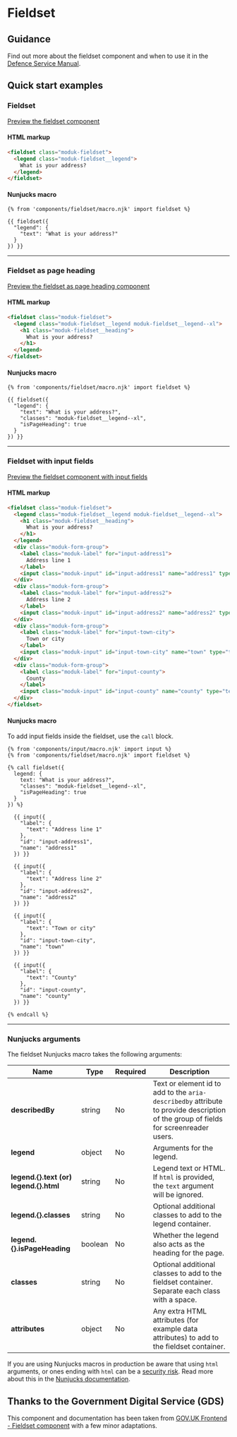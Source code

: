 # Fieldset

## Guidance

Find out more about the fieldset component and when to use it in the [Defence Service Manual](#0).

## Quick start examples

### Fieldset

[Preview the fieldset component](https://defencedigital.github.io/moduk-frontend/components/fieldset/index.html)

#### HTML markup

```html
<fieldset class="moduk-fieldset">
  <legend class="moduk-fieldset__legend">
    What is your address?
  </legend>
</fieldset>
```

#### Nunjucks macro

```
{% from 'components/fieldset/macro.njk' import fieldset %}

{{ fieldset({
  "legend": {
    "text": "What is your address?"
  }
}) }}
```

---

### Fieldset as page heading

[Preview the fieldset as page heading component](https://defencedigital.github.io/moduk-frontend/components/fieldset/page-heading.html)

#### HTML markup

```html
<fieldset class="moduk-fieldset">
  <legend class="moduk-fieldset__legend moduk-fieldset__legend--xl">
    <h1 class="moduk-fieldset__heading">
      What is your address?
    </h1>
  </legend>
</fieldset>
```

#### Nunjucks macro

```
{% from 'components/fieldset/macro.njk' import fieldset %}

{{ fieldset({
  "legend": {
    "text": "What is your address?",
    "classes": "moduk-fieldset__legend--xl",
    "isPageHeading": true
  }
}) }}
```

---

### Fieldset with input fields

[Preview the fieldset component with input fields](https://defencedigital.github.io/moduk-frontend/components/fieldset/with-inputs.html)


#### HTML markup

```html
<fieldset class="moduk-fieldset">
  <legend class="moduk-fieldset__legend moduk-fieldset__legend--xl">
    <h1 class="moduk-fieldset__heading">
      What is your address?
    </h1>
  </legend>
  <div class="moduk-form-group">
    <label class="moduk-label" for="input-address1">
      Address line 1
    </label>
    <input class="moduk-input" id="input-address1" name="address1" type="text">
  </div>
  <div class="moduk-form-group">
    <label class="moduk-label" for="input-address2">
      Address line 2
    </label>
    <input class="moduk-input" id="input-address2" name="address2" type="text">
  </div>
  <div class="moduk-form-group">
    <label class="moduk-label" for="input-town-city">
      Town or city
    </label>
    <input class="moduk-input" id="input-town-city" name="town" type="text">
  </div>
  <div class="moduk-form-group">
    <label class="moduk-label" for="input-county">
      County
    </label>
    <input class="moduk-input" id="input-county" name="county" type="text">
  </div>
</fieldset>

```

#### Nunjucks macro

To add input fields inside the fieldset, use the `call` block.

```
{% from 'components/input/macro.njk' import input %}
{% from 'components/fieldset/macro.njk' import fieldset %}

{% call fieldset({
  legend: {
    text: "What is your address?",
    "classes": "moduk-fieldset__legend--xl",
    "isPageHeading": true
  }
}) %}

  {{ input({
    "label": {
      "text": "Address line 1"
    },
    "id": "input-address1",
    "name": "address1"
  }) }}

  {{ input({
    "label": {
      "text": "Address line 2"
    },
    "id": "input-address2",
    "name": "address2"
  }) }}

  {{ input({
    "label": {
      "text": "Town or city"
    },
    "id": "input-town-city",
    "name": "town"
  }) }}

  {{ input({
    "label": {
      "text": "County"
    },
    "id": "input-county",
    "name": "county"
  }) }}

{% endcall %}
```

---

### Nunjucks arguments

The fieldset Nunjucks macro takes the following arguments:

| Name                    | Type     | Required  | Description             |
| ------------------------|----------|-----------|-------------------------|
| **describedBy**         | string   | No        | Text or element id to add to the `aria-describedby` attribute to provide description of the group of fields for screenreader users. |
| **legend**              | object   | No        | Arguments for the legend. |
| **legend.{}.text (or) legend.{}.html**  | string   | No        | Legend text or HTML. If `html` is provided, the `text` argument will be ignored. |
| **legend.{}.classes**   | string   | No        | Optional additional classes to add to the legend container. |
| **legend.{}.isPageHeading**  | boolean   | No  | Whether the legend also acts as the heading for the page. |
| **classes**             | string   | No        | Optional additional classes to add to the fieldset container. Separate each class with a space. |
| **attributes**          | object   | No        | Any extra HTML attributes (for example data attributes) to add to the fieldset container. |

If you are using Nunjucks macros in production be aware that using `html` arguments, or ones ending with `html` can be a [security risk](https://developer.mozilla.org/en-US/docs/Glossary/Cross-site_scripting). Read more about this in the [Nunjucks documentation](https://mozilla.github.io/nunjucks/api.html#user-defined-templates-warning).

## Thanks to the Government Digital Service (GDS)

This component and documentation has been taken from [GOV.UK Frontend - Fieldset component](https://github.com/alphagov/govuk-frontend/tree/master/package/components/fieldset) with a few minor adaptations.
